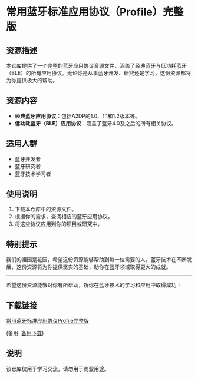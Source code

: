 # 常用蓝牙标准应用协议（Profile）完整版

## 资源描述

本仓库提供了一个完整的蓝牙应用协议资源文件，涵盖了经典蓝牙与低功耗蓝牙（BLE）的所有应用协议。无论你是从事蓝牙开发、研究还是学习，这份资源都将为你提供极大的帮助。

## 资源内容

- **经典蓝牙应用协议**：包括A2DP的1.0、1.1和1.2版本等。
- **低功耗蓝牙（BLE）应用协议**：涵盖了蓝牙4.0及之后的所有相关协议。

## 适用人群

- 蓝牙开发者
- 蓝牙研究者
- 蓝牙技术学习者

## 使用说明

1. 下载本仓库中的资源文件。
2. 根据你的需求，查阅相应的蓝牙应用协议。
3. 将这些协议应用到你的项目或研究中。

## 特别提示

我们的祖国是花园，希望这份资源能够帮助到每一位需要的人。蓝牙技术在不断发展，这份资源将为你提供坚实的基础，助你在蓝牙领域取得更大的成就。

---

希望这份资源能够对你有所帮助，祝你在蓝牙技术的学习和应用中取得成功！

## 下载链接
[常用蓝牙标准应用协议Profile完整版](https://pan.quark.cn/s/653a5b82cc30) 

(备用: [备用下载](https://pan.baidu.com/s/1PlPk4Zhk6cWNjFdXdZD9cQ?pwd=1234))

## 说明

该仓库仅用于学习交流，请勿用于商业用途。
